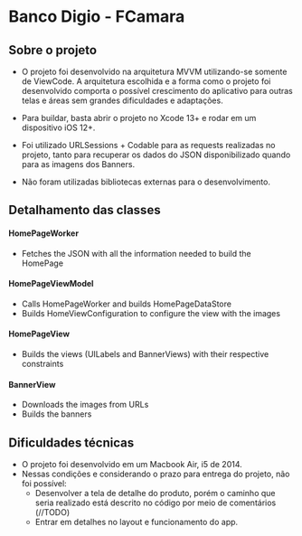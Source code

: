 # Banco Digio - FCamara

## Sobre o projeto

- O projeto foi desenvolvido na arquitetura MVVM utilizando-se somente de ViewCode. A arquitetura escolhida e a forma como o projeto foi desenvolvido comporta o possível crescimento do aplicativo para outras telas e áreas sem grandes dificuldades e adaptações.

- Para buildar, basta abrir o projeto no Xcode 13+ e rodar em um dispositivo iOS 12+.

- Foi utilizado URLSessions + Codable para as requests realizadas no projeto, tanto para recuperar os dados do JSON disponibilizado quando para as imagens dos Banners.

- Não foram utilizadas bibliotecas externas para o desenvolvimento.

## Detalhamento das classes

#### HomePageWorker
- Fetches the JSON with all the information needed to build the HomePage

#### HomePageViewModel
- Calls HomePageWorker and builds HomePageDataStore
- Builds HomeViewConfiguration to configure the view with the images

#### HomePageView
- Builds the views (UILabels and BannerViews) with their respective constraints

#### BannerView
- Downloads the images from URLs
- Builds the banners


## Dificuldades técnicas

- O projeto foi desenvolvido em um Macbook Air, i5 de 2014.
- Nessas condições e considerando o prazo para entrega do projeto, não foi possível:
  - Desenvolver a tela de detalhe do produto, porém o caminho que seria realizado está descrito no código por meio de comentários (//TODO)
  - Entrar em detalhes no layout e funcionamento do app.
